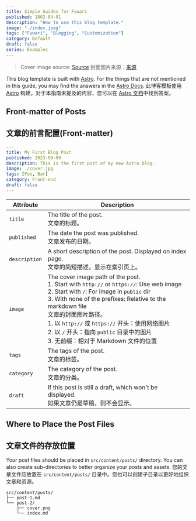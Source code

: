 ```yaml
---
title: Simple Guides for Fuwari
published: 1002-04-01
description: "How to use this blog template."
image: "./index.jpeg"
tags: ["Fuwari", "Blogging", "Customization"]
category: Default
draft: false
series: Examples
---
```


> Cover image source: [Source](https://image.civitai.com/xG1nkqKTMzGDvpLrqFT7WA/208fc754-890d-4adb-9753-2c963332675d/width=2048/01651-1456859105-(colour_1.5),girl,_Blue,yellow,green,cyan,purple,red,pink,_best,8k,UHD,masterpiece,male%20focus,%201boy,gloves,%20ponytail,%20long%20hair,.jpeg)
> 封面图片来源：[来源](https://image.civitai.com/xG1nkqKTMzGDvpLrqFT7WA/208fc754-890d-4adb-9753-2c963332675d/width=2048/01651-1456859105-(colour_1.5),girl,_Blue,yellow,green,cyan,purple,red,pink,_best,8k,UHD,masterpiece,male%20focus,%201boy,gloves,%20ponytail,%20long%20hair,.jpeg)

This blog template is built with [Astro](https://astro.build/). For the things that are not mentioned in this guide, you may find the answers in the [Astro Docs](https://docs.astro.build/).
此博客模板使用 [Astro](https://astro.build/) 构建。对于本指南未提及的内容，您可以在 [Astro 文档](https://docs.astro.build/)中找到答案。

## Front-matter of Posts
## 文章的前言配置(Front-matter)

```yaml
---
title: My First Blog Post
published: 2023-09-09
description: This is the first post of my new Astro blog.
image: ./cover.jpg
tags: [Foo, Bar]
category: Front-end
draft: false
---
```

| Attribute     | Description                                                                                                                                                                                                 |
|---------------|-------------------------------------------------------------------------------------------------------------------------------------------------------------------------------------------------------------|
| `title`       | The title of the post. <br/> 文章的标题。                                                                                                                                                                 |
| `published`   | The date the post was published. <br/> 文章发布的日期。                                                                                                                                                    |
| `description` | A short description of the post. Displayed on index page. <br/> 文章的简短描述。显示在索引页上。                                                                                                           |
| `image`       | The cover image path of the post.<br/>1. Start with `http://` or `https://`: Use web image<br/>2. Start with `/`: For image in `public` dir<br/>3. With none of the prefixes: Relative to the markdown file <br/> 文章的封面图片路径。<br/>1. 以 `http://` 或 `https://` 开头：使用网络图片<br/>2. 以 `/` 开头：指向 `public` 目录中的图片<br/>3. 无前缀：相对于 Markdown 文件的位置 |
| `tags`        | The tags of the post. <br/> 文章的标签。                                                                                                                                                                  |
| `category`    | The category of the post. <br/> 文章的分类。                                                                                                                                                             |
| `draft`       | If this post is still a draft, which won't be displayed. <br/> 如果文章仍是草稿，则不会显示。                                                                                                           |

## Where to Place the Post Files
## 文章文件的存放位置

Your post files should be placed in `src/content/posts/` directory. You can also create sub-directories to better organize your posts and assets.
您的文章文件应放置在 `src/content/posts/` 目录中。您也可以创建子目录以更好地组织文章和资源。

```
src/content/posts/
├── post-1.md
└── post-2/
    ├── cover.png
    └── index.md
```
